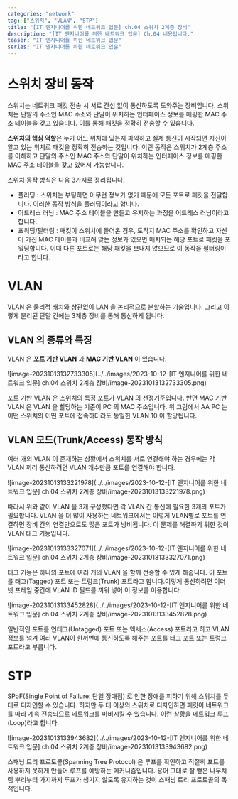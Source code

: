 ```yaml
---
categories: "network"
tag: ["스위치", "VLAN", "STP"]
title: "[IT 엔지니어를 위한 네트워크 입문] ch.04 스위치 2계층 장비"
description: "[IT 엔지니어를 위한 네트워크 입문] Ch.04 내용입니다."
teaser: "IT 엔지니어를 위한 네트워크 입문"
series: "IT 엔지니어를 위한 네트워크 입문"
---
```


# 스위치 장비 동작

스위치는 네트워크 패킷 전송 시 서로 간섭 없이 통신하도록 도와주는 장비입니다. 스위치는 단말의 주소인 MAC 주소와 단말이 위치하는 인터페이스 정보를 매핑한 MAC 주소 테이블을 갖고 있습니다. 이를 통해 패킷을 정확히 전송할 수 있습니다. 

**스위치의 핵심 역할**은 누가 어느 위치에 있는지 파악하고 실제 통신이 시작되면 자신이 알고 있는 위치로 패킷을 정확히 전송하는 것입니다. 이런 동작은 스위치가 2계층 주소를 이해하고 단말의 주소인 MAC 주소와 단말이 위치하는 인터페이스 정보를 매핑한 MAC 주소 테이블을 갖고 있어서 가능합니다.

스위치 동작 방식은 다음 3가지로 정리됩니다.

- 플러딩 : 스위치는 부팅하면 아무런 정보가 없기 때문에 모든 포트로 패킷을 전달합니다. 이러한 동작 방식을 플러딩이라고 합니다.
- 어드레스 러닝 : MAC 주소 테이블을 만들고 유지하는 과정을 어드레스 러닝이라고 합니다.
- 포워딩/필터링 : 패킷이 스위치에 들어온 경우, 도착지 MAC 주소를 확인하고 자신이 가진 MAC 테이블과 비교해 맞는 정보가 있으면 매치되는 해당 포트로 패킷을 포워딩합니다. 이때 다른 포트로는 해당 패킷을 보내지 않으므로 이 동작을 필터링이라고 합니다. 

# VLAN

VLAN 은 물리적 배치와 상관없이 LAN 을 논리적으로 분할하는 기술입니다.  그리고 이렇게 분리된 단말 간에는 3계층 장비를 통해 통신하게 됩니다.

## VLAN 의 종류와 특징

VLAN 은 **포트 기반 VLAN** 과 **MAC 기반 VLAN** 이 있습니다.

![image-20231013132733305](../../images/2023-10-12-[IT 엔지니어를 위한 네트워크 입문] ch.04 스위치 2계층 장비/image-20231013132733305.png)

포트 기반 VLAN 은 스위치의 특정 포트가 VLAN 의 선정기준입니다. 반면 MAC 기반 VLAN 은  VLAN 을 할당하는 기준이 PC 의 MAC 주소입니다. 위 그림에서 AA PC 는 어떤 스위치의 어떤 포트에 접속하더라도 동일한 VLAN 10 이 할당됩니다.

## VLAN 모드(Trunk/Access) 동작 방식

여러 개의 VLAN 이 존재하는 상황에서 스위치를 서로 연결해야 하는 경우에는 각 VLAN 끼리 통신하려면 VLAN 개수만큼 포트를 연결해야 합니다. 

![image-20231013133221978](../../images/2023-10-12-[IT 엔지니어를 위한 네트워크 입문] ch.04 스위치 2계층 장비/image-20231013133221978.png)

따라서 위와 같이 VLAN 을 3개 구성했다면 각 VLAN 간 통신에 필요한 3개의 포트가 필요합니다. VLAN 을 더 많이 사용하는 네트워크에서는 이렇게 VLAN별로 포트를 연결하면 장비 간의 연결만으로도 많은 포트가 낭비됩니다. 이 문제를 해결하기 위한 것이 VLAN 태그 기능입니다.

![image-20231013133327071](../../images/2023-10-12-[IT 엔지니어를 위한 네트워크 입문] ch.04 스위치 2계층 장비/image-20231013133327071.png)

태그 기능은 하나의 포트에 여러 개의 VLAN 을 함께 전송할 수 있게 해줍니다. 이 포트를 태그(Tagged) 포트 또는 트렁크(Trunk) 포트라고 합니다.이렇게 통신하려면 이더넷 프레임 중간에 VLAN ID 필드를 끼워 넣어 이 정보를 이용합니다.

![image-20231013133452828](../../images/2023-10-12-[IT 엔지니어를 위한 네트워크 입문] ch.04 스위치 2계층 장비/image-20231013133452828.png)

일반적인 포트를 언태그(Untagged) 포트 또는 액세스(Access) 포트라고 하고 VLAN 정보를 넘겨 여러 VLAN이 한꺼번에 통신하도록 해주는 포트를 태그 포트 또는 트렁크 포트라고 부릅니다.

# STP

 SPoF(Single Point of Failure: 단일 장애점) 로 인한 장애를 피하기 위해 스위치를 두 대로 디자인할 수 있습니다. 하지만 두 대 이상의 스위치로 디자인하면 패킷이 네트워크를 따라 계속 전송되므로 네트워크를 마비시킬 수 있습니다. 이런 상황을 네트워크 루프(Loop)라고 합니다.

![image-20231013133943682](../../images/2023-10-12-[IT 엔지니어를 위한 네트워크 입문] ch.04 스위치 2계층 장비/image-20231013133943682.png)

스패닝 트리 프로토콜(Spanning Tree Protocol) 은 루프를 확인하고 적절히 포트를 사용하지 못하게 만들어 루프를 예방하는 메커니즘입니다. 용어 그대로 잘 뻗은 나무처럼 뿌리부터 가지까지 루프가 생기지 않도록 유지하는 것이 스패닝 트리 프로토콜의 목적입니다.